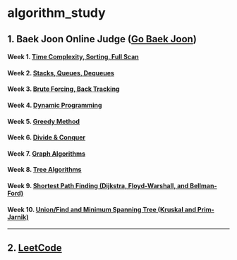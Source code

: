# algorithm_study

## 1. Baek Joon Online Judge ([Go Baek Joon](https://www.acmicpc.net/))
<!-- ### [:blue_book: Review Note](https://github.com/JoonHyeok-hozy-Kim/algorithm_study/blob/main/BaekJoon/Review/review_note.md) -->
#### Week 1. [Time Complexity, Sorting, Full Scan](https://github.com/JoonHyeok-hozy-Kim/algorithm_study/blob/main/BaekJoon/Solutions/Week1/contents.md)
#### Week 2. [Stacks, Queues, Dequeues](https://github.com/JoonHyeok-hozy-Kim/algorithm_study/blob/main/BaekJoon/Solutions/Week2/contents.md)
#### Week 3. [Brute Forcing, Back Tracking](https://github.com/JoonHyeok-hozy-Kim/algorithm_study/blob/main/BaekJoon/Solutions/Week3/contents.md)
#### Week 4. [Dynamic Programming](https://github.com/JoonHyeok-hozy-Kim/algorithm_study/blob/main/BaekJoon/Solutions/Week4/contents.md)
#### Week 5. [Greedy Method](https://github.com/JoonHyeok-hozy-Kim/algorithm_study/blob/main/BaekJoon/Solutions/Week5/contents.md)
#### Week 6. [Divide & Conquer](https://github.com/JoonHyeok-hozy-Kim/algorithm_study/blob/main/BaekJoon/Solutions/Week6/contents.md)
#### Week 7. [Graph Algorithms](https://github.com/JoonHyeok-hozy-Kim/algorithm_study/blob/main/BaekJoon/Solutions/Week7/contents.md)
#### Week 8. [Tree Algorithms](https://github.com/JoonHyeok-hozy-Kim/algorithm_study/blob/main/BaekJoon/Solutions/Week8/contents.md)
#### Week 9. [Shortest Path Finding (Dijkstra, Floyd-Warshall, and Bellman-Ford)](https://github.com/JoonHyeok-hozy-Kim/algorithm_study/blob/main/BaekJoon/Solutions/Week9/contents.md)
#### Week 10. [Union/Find and Minimum Spanning Tree (Kruskal and Prim-Jarnik)](https://github.com/JoonHyeok-hozy-Kim/algorithm_study/blob/main/BaekJoon/Solutions/Week10/contents.md)

---

## 2. [LeetCode](https://github.com/JoonHyeok-hozy-Kim/algorithm_study/blob/main/LeetCode/2024_internship_prep/main.md)